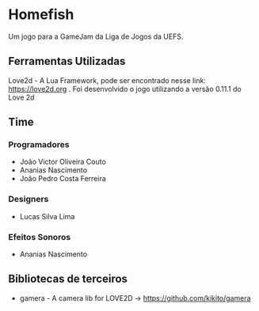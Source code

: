 # Homefish

Um jogo para a GameJam da Liga de Jogos da UEFS.

## Ferramentas Utilizadas

Love2d - A Lua Framework, pode ser encontrado nesse link: https://love2d.org . Foi desenvolvido o jogo utilizando a versão 0.11.1 do Love 2d

## Time

### Programadores

* João Victor Oliveira Couto
* Ananias Nascimento
* João Pedro Costa Ferreira

### Designers

* Lucas Silva Lima

### Efeitos Sonoros

* Ananias Nascimento

## Bibliotecas de terceiros

* gamera - A camera lib for LOVE2D -> https://github.com/kikito/gamera
